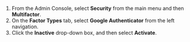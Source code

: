 1. From the Admin Console, select **Security** from the main menu and then **Multifactor**.
2. On the **Factor Types** tab, select **Google Authenticator** from the left navigation.
3. Click the **Inactive** drop-down box, and then select **Activate**.
